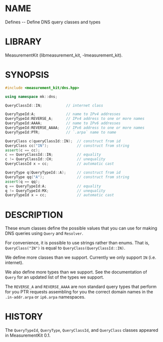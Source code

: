 # NAME
Defines -- Define DNS query classes and types

# LIBRARY
MeasurementKit (libmeasurement_kit, -lmeasurement_kit).

# SYNOPSIS
```C++
#include <measurement_kit/dns.hpp>

using namespace mk::dns;

QueryClassId::IN;           // internet class

QueryTypeId:A;              // name to IPv4 addresses
QueryTypeId:REVERSE_A;      // IPv4 address to one or more names
QueryTypeId:AAAA;           // name to IPv6 addresses
QueryTypeId:REVERSE_AAAA;   // IPv6 address to one or more names
QueryTypeId:PTR;            // `.arpa` name to name

QueryClass c(queryClassId::IN);  // construct from id
QueryClass cc("IN");             // construct from string
assert(c == cc);
c == QueryClassId::IN;           // equality
c != QueryClassId::CH;           // unequality
QueryClassId x = cc;             // automatic cast

QueryType q(QueryTypeId::A);     // construct from id
QueryType qq("A");               // construct from string
assert(q == qq);
q == QueryTypeId:A;              // equality
q != QueryTypeId:MX;             // unequality
QueryTypeId x = cc;              // automatic cast

```

# DESCRIPTION

These enum classes define the possible values that you can use for
making DNS queries using `Query` and `Resolver`.

For convenience, it is possible to use strings rather than enums. That is,
`QueryClass("IN")` is equal to `QueryClass(QueryClassId::IN)`.

We define more classes than we support. Currently we only support `IN`
(i.e. internet).

We also define more types than we support. See the documentation of
`Query` for an updated list of the types we support.

The `REVERSE_A` and `REVERSE_AAAA` are non standard query types that
perform for you PTR requests assembling for you the correct domain names
in the `.in-addr.arpa` or `ip6.arpa` namespaces.

# HISTORY

The `QueryTypeId`, `QueryType`, `QueryClassId`, and `QueryClass` classes
appeared in MeasurementKit 0.1.
